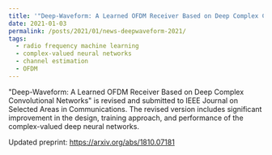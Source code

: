 ```yaml
---
title: '"Deep-Waveform: A Learned OFDM Receiver Based on Deep Complex Convolutional Networks" revised and submitted to IEEE JSAC'
date: 2021-01-03
permalink: /posts/2021/01/news-deepwaveform-2021/
tags:
  - radio frequency machine learning
  - complex-valued neural networks
  - channel estimation
  - OFDM
---
```


"Deep-Waveform: A Learned OFDM Receiver Based on Deep Complex Convolutional Networks" is revised and submitted to IEEE Journal on Selected Areas in Communications. 
The revised version includes significant improvement in the design, training approach, and performance of the complex-valued deep neural networks. 

Updated preprint: https://arxiv.org/abs/1810.07181
